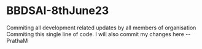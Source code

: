 # BBDSAI-8thJune23
Commiting all development related updates by all members of organisation
Commiting this single line of code.
I will also commit my changes here --PrathaM